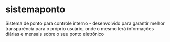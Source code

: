 # sistemaponto
Sistema de ponto para controle interno - desenvolvido para garantir melhor transparência para o próprio usuário, onde o mesmo terá informações diárias e mensais sobre o seu ponto eletrônico
